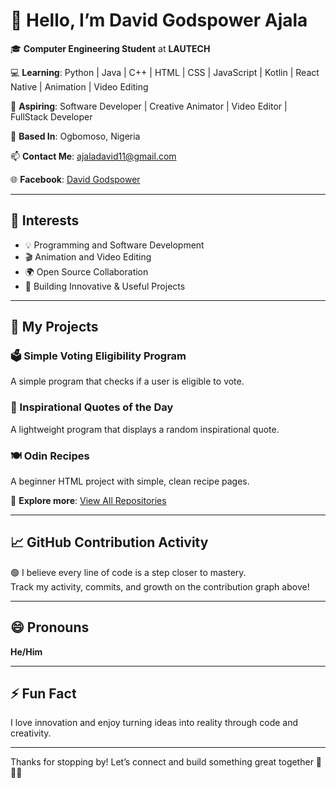 # 👋 Hello, I’m David Godspower Ajala 

🎓 **Computer Engineering Student** at **LAUTECH**  

💻 **Learning**: Python | Java | C++ | HTML | CSS | JavaScript | Kotlin | React Native | Animation | Video Editing 

🚀 **Aspiring**: Software Developer | Creative Animator | Video Editor | FullStack Developer

📍 **Based In**: Ogbomoso, Nigeria

📫 **Contact Me**: [ajaladavid11@gmail.com](mailto:ajaladavid11@gmail.com)  

🌐 **Facebook**: [David Godspower](https://web.facebook.com/facebook.comDavidGodpowerAjalaDGA/)

---

## 👀 Interests

- 💡 Programming and Software Development  
- 🎬 Animation and Video Editing  
- 🌍 Open Source Collaboration  
- 🔧 Building Innovative & Useful Projects  

---

## 💼 My Projects

### 🗳 Simple Voting Eligibility Program  
A simple program that checks if a user is eligible to vote.

### 💬 Inspirational Quotes of the Day  
A lightweight program that displays a random inspirational quote.

### 🍽 Odin Recipes  
A beginner HTML project with simple, clean recipe pages.

🔗 **Explore more**: [View All Repositories](https://github.com/David-Godspower?tab=repositories)

---

## 📈 GitHub Contribution Activity

🟢 I believe every line of code is a step closer to mastery.  
Track my activity, commits, and growth on the contribution graph above!

---

## 😄 Pronouns  
**He/Him**

---

## ⚡ Fun Fact  
I love innovation and enjoy turning ideas into reality through code and creativity.

---

Thanks for stopping by! Let’s connect and build something great together 🚀🚀🚀
